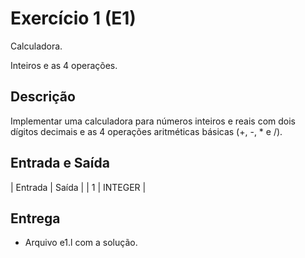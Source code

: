 # Exercício 1 (E1)

Calculadora.

Inteiros e as 4 operações.

## Descrição

Implementar uma calculadora para números inteiros e reais com dois dígitos decimais
e as 4 operações aritméticas básicas (+, -, * e /).


## Entrada e Saída

| Entrada | Saída |
| 1       | INTEGER | 


## Entrega 

- Arquivo e1.l com a solução.



